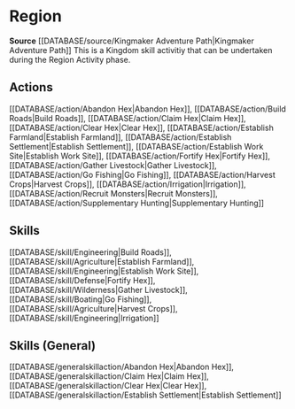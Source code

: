﻿---
id: '440'
name: Region
rarity: Common
rus_type_level: null
source: '[[DATABASE/source/Kingmaker Adventure Path|Kingmaker Adventure Path]]'
trait:
- Region
type: Trait

---
# Region

**Source** [[DATABASE/source/Kingmaker Adventure Path|Kingmaker Adventure Path]]
This is a Kingdom skill activitiy that can be undertaken during the Region Activity phase.

## Actions

[[DATABASE/action/Abandon Hex|Abandon Hex]], [[DATABASE/action/Build Roads|Build Roads]], [[DATABASE/action/Claim Hex|Claim Hex]], [[DATABASE/action/Clear Hex|Clear Hex]], [[DATABASE/action/Establish Farmland|Establish Farmland]], [[DATABASE/action/Establish Settlement|Establish Settlement]], [[DATABASE/action/Establish Work Site|Establish Work Site]], [[DATABASE/action/Fortify Hex|Fortify Hex]], [[DATABASE/action/Gather Livestock|Gather Livestock]], [[DATABASE/action/Go Fishing|Go Fishing]], [[DATABASE/action/Harvest Crops|Harvest Crops]], [[DATABASE/action/Irrigation|Irrigation]], [[DATABASE/action/Recruit Monsters|Recruit Monsters]], [[DATABASE/action/Supplementary Hunting|Supplementary Hunting]]

## Skills

[[DATABASE/skill/Engineering|Build Roads]], [[DATABASE/skill/Agriculture|Establish Farmland]], [[DATABASE/skill/Engineering|Establish Work Site]], [[DATABASE/skill/Defense|Fortify Hex]], [[DATABASE/skill/Wilderness|Gather Livestock]], [[DATABASE/skill/Boating|Go Fishing]], [[DATABASE/skill/Agriculture|Harvest Crops]], [[DATABASE/skill/Engineering|Irrigation]]

## Skills (General)

[[DATABASE/generalskillaction/Abandon Hex|Abandon Hex]], [[DATABASE/generalskillaction/Claim Hex|Claim Hex]], [[DATABASE/generalskillaction/Clear Hex|Clear Hex]], [[DATABASE/generalskillaction/Establish Settlement|Establish Settlement]]